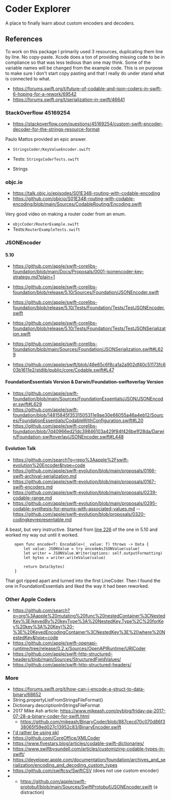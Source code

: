#  Coder Explorer

A place to finally learn about custom encoders and decoders.

## References

To work on this package I primarily used 3 resources, duplicating them line by line. No copy-paste. Xcode does a ton of providing missing code to be in compliance so that was less tedious than one may think. Some of the variable names will be changed from the example code. This is on purpose to make sure I don't start copy pasting and that I really do under stand what is connected to what.

- https://forums.swift.org/t/future-of-codable-and-json-coders-in-swift-6-hoping-for-a-rework/69542
- https://forums.swift.org/t/serialization-in-swift/46641

### StackOverflow 45169254

- https://stackoverflow.com/questions/45169254/custom-swift-encoder-decoder-for-the-strings-resource-format

Paulo Mattos provided an epic answer. 

- `StringsCoder/KeyValueEncoder.swift`
- Tests: `StringsCoderTests.swift`

- Strings

### objc.io

- https://talk.objc.io/episodes/S01E348-routing-with-codable-encoding
- https://github.com/objcio/S01E348-routing-with-codable-encoding/blob/main/Sources/CodableRouting/Encoding.swift

Very good video on making a router coder from an enum. 

- `objcCoder/RouterExample.swift`
- Tests:`RouterExampleTests.swift`

### JSONEncoder

#### 5.10
- https://github.com/apple/swift-corelibs-foundation/blob/main/Docs/Proposals/0001-jsonencoder-key-strategy.md?plain=1
- https://github.com/apple/swift-corelibs-foundation/blob/release/5.10/Sources/Foundation/JSONEncoder.swift
- https://github.com/apple/swift-corelibs-foundation/blob/release/5.10/Tests/Foundation/Tests/TestJSONEncoder.swift
- https://github.com/apple/swift-corelibs-foundation/blob/release/5.10/Tests/Foundation/Tests/TestJSONSerialization.swift
- https://github.com/apple/swift-corelibs-foundation/blob/main/Sources/Foundation/JSONSerialization.swift#L629

- https://github.com/apple/swift/blob/48e65c6f8ca1a2a902df40c51173fc603b1611e2/stdlib/public/core/Codable.swift#L47

#### FoundationEssentials Version & Darwin/Foundation-swiftoverlay Version
- https://github.com/apple/swift-foundation/blob/main/Sources/FoundationEssentials/JSON/JSONEncoder.swift#L629
- https://github.com/apple/swift-foundation/blob/14815845f3531505311e9ae30e66055a46a4eb12/Sources/FoundationEssentials/CodableWithConfiguration.swift#L20
- https://github.com/apple/swift-corelibs-foundation/blob/7d40966ed21dc39846103a429f84f426be1f28da/Darwin/Foundation-swiftoverlay/JSONEncoder.swift#L448

#### Evolution Talk
- https://github.com/search?q=repo%3Aapple%2Fswift-evolution%20Encoder&type=code
- https://github.com/apple/swift-evolution/blob/main/proposals/0166-swift-archival-serialization.md
- https://github.com/apple/swift-evolution/blob/main/proposals/0167-swift-encoders.md
- https://github.com/apple/swift-evolution/blob/main/proposals/0239-codable-range.md
- https://github.com/apple/swift-evolution/blob/main/proposals/0295-codable-synthesis-for-enums-with-associated-values.md
-- https://github.com/apple/swift-evolution/blob/proposals/0320-codingkeyrepresentable.md

A beast, but very instructive. Started from [line 226](https://github.com/apple/swift-corelibs-foundation/blob/19e5eb0edebf67f69908f6ef0e9c0ad934848c82/Sources/Foundation/JSONEncoder.swift#L226) of the one in 5.10 and worked my way out until it worked. 

```
    open func encode<T: Encodable>(_ value: T) throws -> Data {
        let value: JSONValue = try encodeAsJSONValue(value)
        let writer = JSONValue.Writer(options: self.outputFormatting)
        let bytes = writer.writeValue(value)

        return Data(bytes)
    }
```

That got ripped apart and turned into the first LineCoder. Then I found the one in FoundationEssentials and liked the way it had been reworked.

### Other Apple Coders

- https://github.com/search?q=org%3Aapple%20mutating%20func%20nestedContainer%3CNestedKey%3E(keyedBy%20keyType%3A%20NestedKey.Type%2C%20forKey%20key%3A%20Key)%20-%3E%20KeyedEncodingContainer%3CNestedKey%3E%20where%20NestedKey&type=code
- https://github.com/apple/swift-openapi-runtime/tree/release/0.2.x/Sources/OpenAPIRuntime/URICoder
- https://github.com/apple/swift-http-structured-headers/blob/main/Sources/StructuredFieldValues/
- https://github.com/apple/swift-http-structured-headers/



### More
- https://forums.swift.org/t/how-can-i-encode-a-struct-to-data-binary/68652
- String.propertyListFromStringsFileFormat() 
- Dictionary.descriptionInStringsFileFormat
- 2017 Mike Ash article: https://www.mikeash.com/pyblog/friday-qa-2017-07-28-a-binary-coder-for-swift.html
    - https://github.com/mikeash/BinaryCoder/blob/887cecd70c070d86f338065f59ed027c13952c83/BinaryEncoder.swift
- [I'd rather be using pkl](https://pkl-lang.org/swift/current/quickstart.html)
- https://github.com/CoreOffice/XMLCoder
- https://www.fivestars.blog/articles/codable-swift-dictionaries/
- https://www.swiftbysundell.com/articles/customizing-codable-types-in-swift/
- https://developer.apple.com/documentation/foundation/archives_and_serialization/encoding_and_decoding_custom_types
- https://github.com/swiftcsv/SwiftCSV (does not use custom encoder)
- - https://github.com/apple/swift-protobuf/blob/main/Sources/SwiftProtobuf/JSONEncoder.swift (a distraction)

